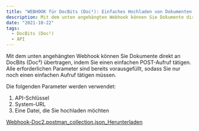 ```yaml
---
title: "WEBHOOK für DocBits (Doc²): Einfaches Hochladen von Dokumenten per POST-Anfrage"
description: Mit dem unten angehängten Webhook können Sie Dokumente direkt an DocBits (Doc²) übertragen, indem Sie einen einfachen POST-Aufruf tätigen. Erfahren Sie hier, wie Sie den Webhook nutzen können.
date: "2021-10-22"
tags:
  - DocBits (Doc²)
  - API
---
```


Mit dem unten angehängten Webhook können Sie Dokumente direkt an DocBits (Doc²) übertragen, indem Sie einen einfachen POST-Aufruf tätigen. Alle erforderlichen Parameter sind bereits vorausgefüllt, sodass Sie nur noch einen einfachen Aufruf tätigen müssen.

Die folgenden Parameter werden verwendet:

1. API-Schlüssel
2. System-URL
3. Eine Datei, die Sie hochladen möchten

[Webhook-Doc2.postman\_collection.json\_](https://docs.cloudintegration.eu/wp-content/uploads/2022/04/Webhook-Doc2.postman_collection.json_.zip)[Herunterladen](https://docs.cloudintegration.eu/wp-content/uploads/2022/04/Webhook-Doc2.postman_collection.json_.zip)